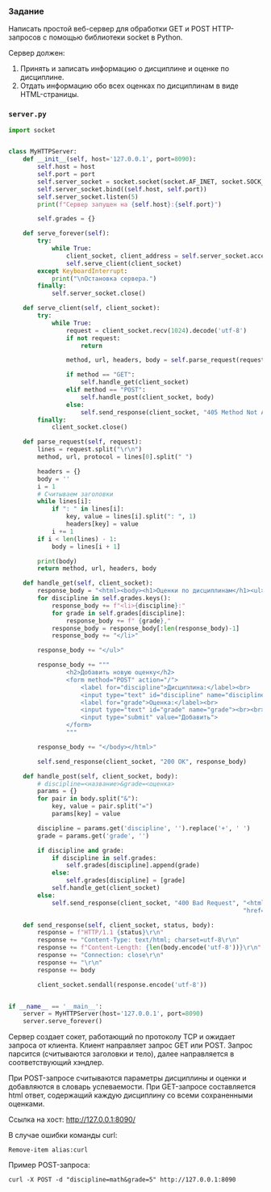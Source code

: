 ### Задание

Написать простой веб-сервер для обработки GET и POST HTTP-запросов с помощью библиотеки socket в Python.

Сервер должен:
1. Принять и записать информацию о дисциплине и оценке по дисциплине.
2. Отдать информацию обо всех оценках по дисциплинам в виде HTML-страницы.
### `server.py`

```python
import socket


class MyHTTPServer:
    def __init__(self, host='127.0.0.1', port=8090):
        self.host = host
        self.port = port
        self.server_socket = socket.socket(socket.AF_INET, socket.SOCK_STREAM)
        self.server_socket.bind((self.host, self.port))
        self.server_socket.listen(5)
        print(f"Сервер запущен на {self.host}:{self.port}")

        self.grades = {}

    def serve_forever(self):
        try:
            while True:
                client_socket, client_address = self.server_socket.accept()
                self.serve_client(client_socket)
        except KeyboardInterrupt:
            print("\nОстановка сервера.")
        finally:
            self.server_socket.close()

    def serve_client(self, client_socket):
        try:
            while True:
                request = client_socket.recv(1024).decode('utf-8')
                if not request:
                    return

                method, url, headers, body = self.parse_request(request)

                if method == "GET":
                    self.handle_get(client_socket)
                elif method == "POST":
                    self.handle_post(client_socket, body)
                else:
                    self.send_response(client_socket, "405 Method Not Allowed", "Метод не поддерживается.")
        finally:
            client_socket.close()

    def parse_request(self, request):
        lines = request.split("\r\n")
        method, url, protocol = lines[0].split(" ")

        headers = {}
        body = ''
        i = 1
        # Считываем заголовки
        while lines[i]:
            if ": " in lines[i]:
                key, value = lines[i].split(": ", 1)
                headers[key] = value
            i += 1
        if i < len(lines) - 1:
            body = lines[i + 1]

        print(body)
        return method, url, headers, body

    def handle_get(self, client_socket):
        response_body = "<html><body><h1>Оценки по дисциплинам</h1><ul>"
        for discipline in self.grades.keys():
            response_body += f"<li>{discipline}:"
            for grade in self.grades[discipline]:
                response_body += f" {grade},"
            response_body = response_body[:len(response_body)-1]
            response_body += "</li>"

        response_body += "</ul>"

        response_body += """
                <h2>Добавить новую оценку</h2>
                <form method="POST" action="/">
                    <label for="discipline">Дисциплина:</label><br>
                    <input type="text" id="discipline" name="discipline"><br>
                    <label for="grade">Оценка:</label><br>
                    <input type="text" id="grade" name="grade"><br><br>
                    <input type="submit" value="Добавить">
                </form>
                """

        response_body += "</body></html>"

        self.send_response(client_socket, "200 OK", response_body)

    def handle_post(self, client_socket, body):
        # discipline=<название>&grade=<оценка>
        params = {}
        for pair in body.split("&"):
            key, value = pair.split("=")
            params[key] = value

        discipline = params.get('discipline', '').replace('+', ' ')
        grade = params.get('grade', '')

        if discipline and grade:
            if discipline in self.grades:
                self.grades[discipline].append(grade)
            else:
                self.grades[discipline] = [grade]
            self.handle_get(client_socket)
        else:
            self.send_response(client_socket, "400 Bad Request", "<html><body><h1>Неверный запрос!</h1><a "
                                                                 "href='/'>Назад</a></body></html>")

    def send_response(self, client_socket, status, body):
        response = f"HTTP/1.1 {status}\r\n"
        response += "Content-Type: text/html; charset=utf-8\r\n"
        response += f"Content-Length: {len(body.encode('utf-8'))}\r\n"
        response += "Connection: close\r\n"
        response += "\r\n"
        response += body

        client_socket.sendall(response.encode('utf-8'))


if __name__ == '__main__':
    server = MyHTTPServer(host='127.0.0.1', port=8090)
    server.serve_forever()

```

Сервер создает сокет, работающий по протоколу TCP и ожидает запроса от клиента. Клиент направляет запрос GET или POST. Запрос парсится (считываются заголовки и тело), далее направляется в соответствующий хэндлер.

При POST-запросе считываются параметры дисциплины и оценки и добавляются в словарь успеваемости. При GET-запросе составляется html ответ, содержащий каждую дисциплину со всеми сохраненными оценками.

Ссылка на хост:
http://127.0.0.1:8090/

В случае ошибки команды curl:

```Remove-item alias:curl```

Пример POST-запроса: 

```curl -X POST -d "discipline=math&grade=5" http://127.0.0.1:8090```
